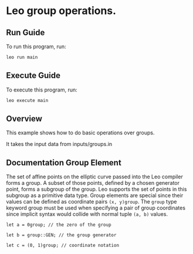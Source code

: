 # Leo group operations.

## Run Guide

To run this program, run:
```bash
leo run main
```

## Execute Guide

To execute this program, run:
```bash
leo execute main
```

## Overview

This example shows how to do basic operations over groups.

It takes the input data from inputs/groups.in


## Documentation Group Element

The set of affine points on the elliptic curve passed into the Leo compiler forms a group.
A subset of those points, defined by a chosen generator point, forms a subgroup of the group.
Leo supports the set of points in this subgroup as a primitive data type.
Group elements are special since their values can be defined as coordinate pairs ```(x, y)group```.
The `group` type keyword group must be used when specifying a pair of group coordinates since implicit syntax would collide with normal tuple `(a, b)` values.

```
let a = 0group; // the zero of the group

let b = group::GEN; // the group generator

let c = (0, 1)group; // coordinate notation
```
